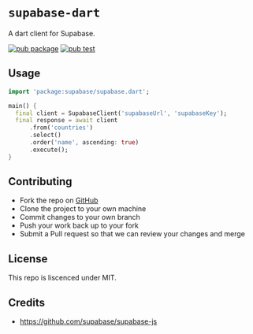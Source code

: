 # `supabase-dart`

A dart client for Supabase.

[![pub package](https://img.shields.io/pub/v/supabase.svg)](https://pub.dev/packages/supabase)
[![pub test](https://github.com/supabase/supabase-dart/workflows/Test/badge.svg)](https://github.com/supabase/supabase-dart/actions?query=workflow%3ATest)

## Usage

```dart
import 'package:supabase/supabase.dart';

main() {
  final client = SupabaseClient('supabaseUrl', 'supabaseKey');
  final response = await client
      .from('countries')
      .select()
      .order('name', ascending: true)
      .execute();
}
```

## Contributing

- Fork the repo on [GitHub](https://github.com/supabase/supabase-dart)
- Clone the project to your own machine
- Commit changes to your own branch
- Push your work back up to your fork
- Submit a Pull request so that we can review your changes and merge

## License

This repo is liscenced under MIT.

## Credits

- https://github.com/supabase/supabase-js
